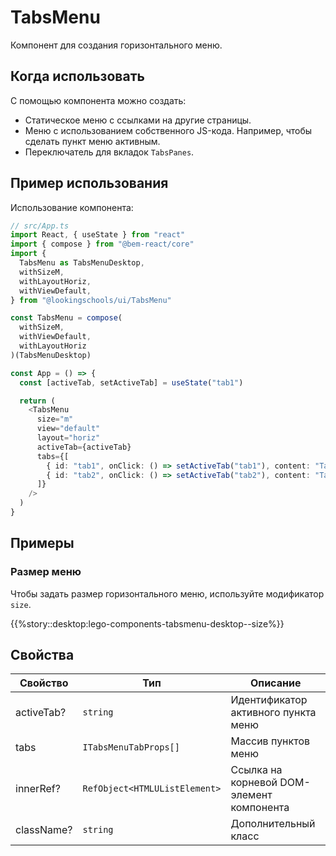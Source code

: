 # TabsMenu

Компонент для создания горизонтального меню.

## Когда использовать

С помощью компонента можно создать:

- Статическое меню с ссылками на другие страницы.
- Меню с использованием собственного JS-кода. Например, чтобы сделать пункт меню активным.
- Переключатель для вкладок `TabsPanes`.

## Пример использования

Использование компонента:

```ts
// src/App.ts
import React, { useState } from "react"
import { compose } from "@bem-react/core"
import {
  TabsMenu as TabsMenuDesktop,
  withSizeM,
  withLayoutHoriz,
  withViewDefault,
} from "@lookingschools/ui/TabsMenu"

const TabsMenu = compose(
  withSizeM,
  withViewDefault,
  withLayoutHoriz
)(TabsMenuDesktop)

const App = () => {
  const [activeTab, setActiveTab] = useState("tab1")

  return (
    <TabsMenu
      size="m"
      view="default"
      layout="horiz"
      activeTab={activeTab}
      tabs={[
        { id: "tab1", onClick: () => setActiveTab("tab1"), content: "Tab 1" },
        { id: "tab2", onClick: () => setActiveTab("tab2"), content: "Tab 2" },
      ]}
    />
  )
}
```

## Примеры

### Размер меню

Чтобы задать размер горизонтального меню, используйте модификатор `size`.

{{%story::desktop:lego-components-tabsmenu-desktop--size%}}

## Свойства
| Свойство   | Тип                           | Описание                                  |
| ---------- | ----------------------------- | ----------------------------------------- |
| activeTab? | `string`                      | Идентификатор активного пункта меню       |
| tabs       | `ITabsMenuTabProps[]`         | Массив пунктов меню                       |
| innerRef?  | `RefObject<HTMLUListElement>` | Ссылка на корневой DOM-элемент компонента |
| className? | `string`                      | Дополнительный класс                      |